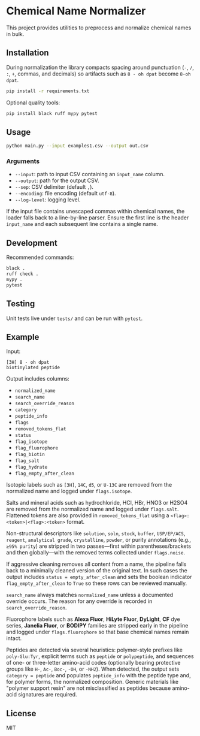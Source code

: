 # Chemical Name Normalizer

This project provides utilities to preprocess and normalize chemical names in bulk.

## Installation






During normalization the library compacts spacing around punctuation
(`-`, `/`, `:`, `+`, commas, and decimals) so artifacts such as `8 - oh dpat`
become `8-oh dpat`.



```bash
pip install -r requirements.txt
```

Optional quality tools:

```bash
pip install black ruff mypy pytest
```

## Usage

```bash
python main.py --input examples1.csv --output out.csv
```

### Arguments

- `--input`: path to input CSV containing an `input_name` column.
- `--output`: path for the output CSV.
- `--sep`: CSV delimiter (default `,`).
- `--encoding`: file encoding (default `utf-8`).
- `--log-level`: logging level.



If the input file contains unescaped commas within chemical names, the loader
falls back to a line-by-line parser. Ensure the first line is the header
`input_name` and each subsequent line contains a single name.

## Development

Recommended commands:

```bash
black .
ruff check .
mypy .
pytest
```

## Testing

Unit tests live under `tests/` and can be run with `pytest`.

## Example

Input:
```
[3H] 8 - oh dpat
biotinylated peptide
```

Output includes columns:
- `normalized_name`
- `search_name`
- `search_override_reason`
- `category`
- `peptide_info`
- `flags`
- `removed_tokens_flat`
- `status`
- `flag_isotope`
- `flag_fluorophore`
- `flag_biotin`
- `flag_salt`
- `flag_hydrate`
- `flag_empty_after_clean`

Isotopic labels such as `[3H]`, `14C`, `d5`, or `U-13C` are removed from the
normalized name and logged under `flags.isotope`.

Salts and mineral acids such as hydrochloride, HCl, HBr, HNO3 or H2SO4 are
removed from the normalized name and logged under `flags.salt`. Flattened
tokens are also provided in `removed_tokens_flat` using a
`<flag>:<token>|<flag>:<token>` format.

Non-structural descriptors like `solution`, `soln`, `stock`, `buffer`,
`USP/EP/ACS`, `reagent`, `analytical grade`, `crystalline`, `powder`, or
purity annotations (e.g., `≥95% purity`) are stripped in two passes—first within
parentheses/brackets and then globally—with the removed terms collected under
`flags.noise`.

If aggressive cleaning removes all content from a name, the pipeline falls back
to a minimally cleaned version of the original text. In such cases the output
includes `status = empty_after_clean` and sets the boolean indicator
`flag_empty_after_clean` to `True` so these rows can be reviewed manually.

`search_name` always matches `normalized_name` unless a documented override
occurs. The reason for any override is recorded in `search_override_reason`.

Fluorophore labels such as **Alexa Fluor**, **HiLyte Fluor**, **DyLight**,
**CF** dye series, **Janelia Fluor**, or **BODIPY** families are stripped
early in the pipeline and logged under `flags.fluorophore` so that base
chemical names remain intact.



Peptides are detected via several heuristics: polymer-style prefixes like
`poly-Glu:Tyr`, explicit terms such as `peptide` or `polypeptide`, and
sequences of one- or three-letter amino-acid codes (optionally bearing
protective groups like `H-`, `Ac-`, `Boc-`, `-OH`, or `-NH2`). When detected,
the output sets `category = peptide` and populates `peptide_info` with the
peptide type and, for polymer forms, the normalized composition. Generic
materials like "polymer support resin" are not misclassified as peptides
because amino-acid signatures are required.




## License

MIT
